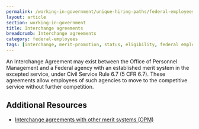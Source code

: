 ```yaml
---
permalink: /working-in-government/unique-hiring-paths/federal-employees/interchange-agreements/
layout: article
section: working-in-government
title: Interchange agreements
breadcrumb: Interchange agreements
category: federal-employees
tags: [interchange, merit-promotion, status, eligibility, federal employees]
---
```


An Interchange Agreement may exist between the Office of Personnel Management and a Federal agency with an established merit system in the excepted service, under Civil Service Rule 6.7 (5 CFR 6.7). These agreements allow employees of such agencies to move to the competitive service without further competition.

## Additional Resources

* [Interchange agreements with other merit systems (OPM)](https://www.opm.gov/policy-data-oversight/hiring-information/competitive-hiring/#url=InterchangeAgreementsWithOtherMeritSystems)
